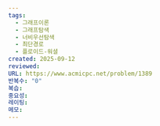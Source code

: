 ```yaml
---
tags:
  - 그래프이론
  - 그래프탐색
  - 너비우선탐색
  - 최단경로
  - 플로이드-워셜
created: 2025-09-12
reviewed:
URL: https://www.acmicpc.net/problem/1389
반복수: "0"
복습:
중요성:
레이팅:
메모:
---
```

